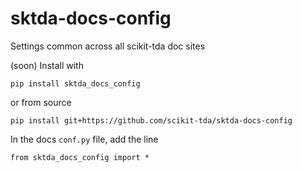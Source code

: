 # sktda-docs-config
Settings common across all scikit-tda doc sites

(soon) Install with 

```
pip install sktda_docs_config
```

or from source

```
pip install git+https://github.com/scikit-tda/sktda-docs-config
```

In the docs `conf.py` file, add the line 

```
from sktda_docs_config import *
```
